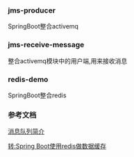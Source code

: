 ### jms-producer
SpringBoot整合activemq
### jms-receive-message
整合activemq模块中的用户端,用来接收消息
### redis-demo
SpringBoot整合redis



### 参考文档

[消息队列简介](http://note.youdao.com/noteshare?id=e27da09cf52872d267915f108c458428&sub=F735AD5B6DF744DFBD3DBE46D1BE789F)

[转:Spring Boot使用redis做数据缓存](http://www.cnblogs.com/softidea/p/5801499.html)